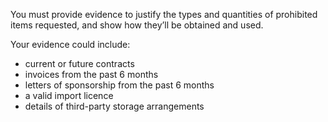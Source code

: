 You must provide evidence to justify the types and quantities of prohibited items requested, and show how they’ll be obtained and used.

Your evidence could include:

* current or future contracts
* invoices from the past 6 months
* letters of sponsorship from the past 6 months
* a valid import licence
* details of third-party storage arrangements

